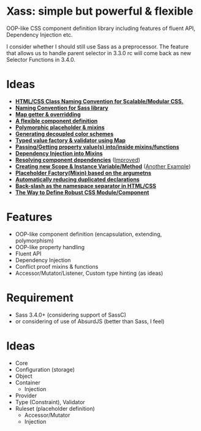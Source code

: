 Xass: simple but powerful & flexible
====================================

OOP-like CSS component definition library including features of fluent API, Dependency Injection etc.

I consider whether I should still use Sass as a preprocessor.
The feature that allows us to handle parent selector in 3.3.0 rc will come back as new Selector Functions in 3.4.0.

Ideas
=====
* [**HTML/CSS Class Naming Convention for Scalable/Modular CSS.**](https://gist.github.com/whizark/92ed70d90d262a44db84)
* [**Naming Convention for Sass library**](https://gist.github.com/whizark/803834304d0ff34e99af)
* [**Map getter & overridding**](https://gist.github.com/whizark/9001629e7e2ab45e79a4)
* [**A flexible component definition**](https://gist.github.com/whizark/5e28e164afdfa6bb3117)
* [**Polymorphic placeholder & mixins**](https://gist.github.com/whizark/97c8713818870f7a7c47)
* [**Generating decoupled color schemes**](https://gist.github.com/whizark/f0eca27359406936e9af)
* [**Typed value factory & validator using Map**](https://gist.github.com/whizark/b42f5d52c3caa2ad5f43)
* [**Passing/Getting property value(s) into/inside mixins/functions**](https://gist.github.com/whizark/5dd0db8d8c0d46391a59)
* [**Dependency Injection into Mixins**](https://gist.github.com/whizark/e2281eadfa6b3a22caf0)
* [**Resolving component dependencies**](https://gist.github.com/whizark/51ccdfbf57dbcb73953f) ([Improved](https://gist.github.com/whizark/98328c6c26a298b68e4a))
* [**Creating new Scope & Instance Variable/Method**](https://gist.github.com/whizark/344cd819e8a45f2acb4a) ([Another Example](https://gist.github.com/whizark/7c9d9c26314bf9a9f006))
* [**Placeholder Factory(Mixin) based on the argumetns**](https://gist.github.com/whizark/1a7e587e447eb38e8a3b)
* [**Automatically reducing duplicated declarations**](https://gist.github.com/whizark/720ffec139368fa61932)
* [**Back-slash as the namespace separator in HTML/CSS**](https://gist.github.com/whizark/ea2ba0ff3f47956fda0f)
* [**The Way to Define Robust CSS Module/Component**](https://gist.github.com/whizark/6355c4060cb1a35165d7)

Features
========

  * OOP-like component definition (encapsulation, extending, polymorphism)
  * OOP-like property handling
  * Fluent API
  * Dependency Injection
  * Conflict proof mixins & functions
  * Accessor/Mutator/Listener, Custom type hinting (as ideas)

Requirement
===========

  * Sass 3.4.0+ (considering support of SassC)
  * or considering of use of AbsurdJS (better than Sass, I feel)

Ideas
=====

 * Core
 * Configuration (storage)
 * Object
 * Container
   * Injection
 * Provider
 * Type (Constraint), Validator
 * Ruleset (placeholder definition)
   * Accessor/Mutator
   * Injection
